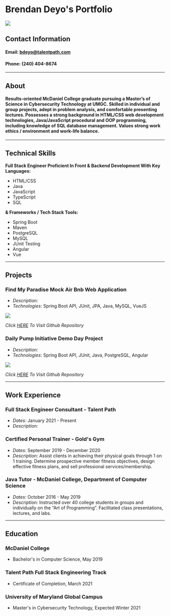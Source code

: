 <link href="style.css" rel="stylesheet">

# Brendan Deyo's Portfolio


<img src="https://media-exp1.licdn.com/dms/image/C4D03AQF-4GSnD_xtCQ/profile-displayphoto-shrink_400_400/0/1616591168288?e=1623283200&v=beta&t=mZtupgrioxXCi90SmeuamTknkADoe_4hoyKR4OaDjxg" id = "profile">


## Contact Information
#### **Email:** bdeyo@talentpath.com

#### **Phone:** (240) 404-8674

<hr>

## About

#### Results-oriented McDaniel College graduate pursuing a Master’s of Science in Cybersecurity Technology at UMGC. Skilled in individual and group projects, adept in problem analysis, and comfortable presenting lectures. Possesses a strong background in HTML/CSS web development technologies, Java/JavaScript procedural and OOP programming, including knowledge of SQL database management. Values strong work ethics / environment and work-life balance. 

<hr>

## Technical Skills
**Full Stack Engineer Proficient In Front & Backend Development With Key Languages:**
* HTML/CSS
* Java
* JavaScript
* TypeScript
* SQL

**& Frameworks / Tech Stack Tools:**
* Spring Boot
* Maven
* PostgreSQL
* MySQL
* JUnit Testing
* Angular
* Vue

<hr>

## Projects
### Find My Paradise Mock Air Bnb Web Application
* *Description:*
* *Technologies:* Spring Boot API, JUnit, JPA, Java, MySQL, VueJS

<img src="FMP.gif" id="gif">

<em id="italic">Click [HERE](https://github.com/Smelser-Squad/FindMyParadise) To Visit Github Repository</em>


### Daily Pump Initiative Demo Day Project
* *Description:* 
* *Technologies:* Spring Boot API, JUnit, Java, PostgreSQL, Angular 

<img src="DPI.gif" id="gif">

<em id="italic">Click [HERE](https://github.com/bdeyo28/demo-project-repo) To Visit Github Repository</em>

<hr>

## Work Experience

### Full Stack Engineer Consultant - Talent Path
* *Dates:* January 2021 - Present
* *Description:* 

### Certified Personal Trainer - Gold's Gym
* *Dates:* September 2019 - December 2020
* *Description:* Assist clients in achieving their physical goals through 1 on 1 training. Determine prospective member fitness objectives, design effective fitness plans, and sell professional services/membership.

### Java Tutor - McDaniel College, Department of Computer Science
* *Dates:* October 2016 - May 2019
* *Description:* Instructed over 40 college students in groups and individually on the “Art of Programming”. Facilitated class presentations, lectures, and labs.

<hr>

## Education

### McDaniel College 
* Bachelor's in Computer Science, May 2019

### Talent Path Full Stack Engineering Track 
* Certificate of Completion, March 2021

### University of Maryland Global Campus 
* Master's in Cybersecurity Technology, Expected Winter 2021

